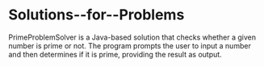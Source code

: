 # Solutions--for--Problems
PrimeProblemSolver is a Java-based solution that checks whether a given number is prime or not. The program prompts the user to input a number and then determines if it is prime, providing the result as output.
